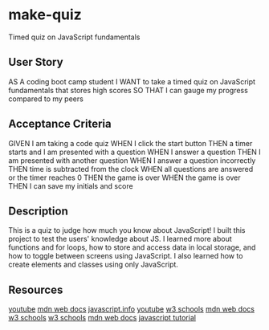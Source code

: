 # make-quiz
Timed quiz on JavaScript fundamentals

## User Story
AS A coding boot camp student
I WANT to take a timed quiz on JavaScript fundamentals that stores high scores
SO THAT I can gauge my progress compared to my peers

## Acceptance Criteria
GIVEN I am taking a code quiz
WHEN I click the start button
THEN a timer starts and I am presented with a question
WHEN I answer a question
THEN I am presented with another question
WHEN I answer a question incorrectly
THEN time is subtracted from the clock
WHEN all questions are answered or the timer reaches 0
THEN the game is over
WHEN the game is over
THEN I can save my initials and score

## Description
This is a quiz to judge how much you know about JavaScript! I built this project to test the users' knowledge about JS. I learned more about functions and for loops, how to store and access data in local storage, and how to toggle between screens using JavaScript. I also learned how to create elements and classes using only JavaScript.

## Resources 
[youtube](https://www.youtube.com/watch?v=riDzcEQbX6k&t=910s)
[mdn web docs](https://developer.mozilla.org/en-US/docs/Web/CSS/grid)
[javascript.info](https://javascript.info/introduction-browser-events)
[youtube](https://www.youtube.com/watch?v=4piMZDO5IOI&list=WL&index=35&t=20s)
[w3 schools](https://www.w3schools.com/jsref/jsref_push.asp)
[mdn web docs](https://developer.mozilla.org/en-US/docs/Web/API/Element/append)
[w3 schools](https://www.w3schools.com/js/js_loop_for.asp)
[w3 schools](https://www.w3schools.com/js/js_htmldom_nodes.asp)
[mdn web docs](https://developer.mozilla.org/en-US/docs/Web/API/Document/createElement)
[javascript tutorial](https://www.javascripttutorial.net/javascript-dom/javascript-append/)